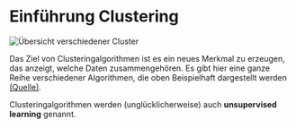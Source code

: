 # Einführung Clustering

![Übersicht verschiedener Cluster](cluster_übersicht.png)

Das Ziel von Clusteringalgorithmen ist es ein neues Merkmal zu erzeugen, das anzeigt, welche Daten zusammengehören.
Es gibt hier eine ganze Reihe verschiedener Algorithmen, die oben Beispielhaft dargestellt werden 
[(Quelle)](https://scikit-learn.org/stable/auto_examples/cluster/plot_cluster_comparison.html).

Clusteringalgorithmen werden (unglücklicherweise) auch **unsupervised learning** genannt.
